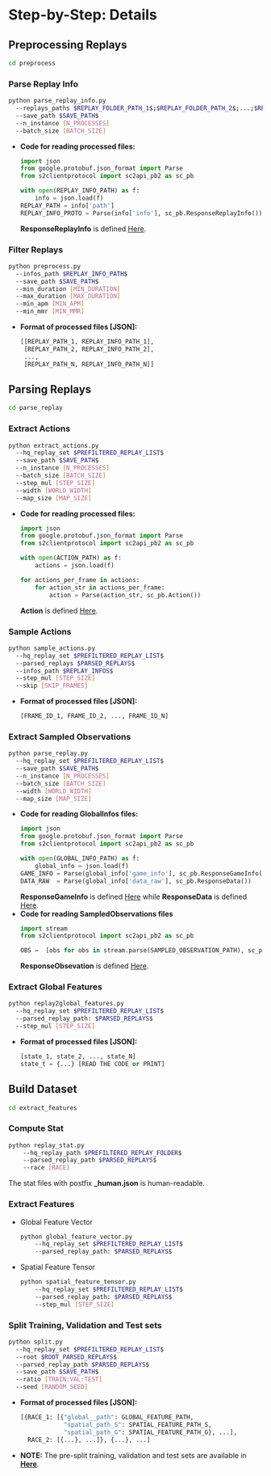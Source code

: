 # Step-by-Step: Details
## Preprocessing Replays
```sh
cd preprocess
```
### Parse Replay Info
```sh
python parse_replay_info.py
  --replays_paths $REPLAY_FOLDER_PATH_1$;$REPLAY_FOLDER_PATH_2$;...;$REPLAY_FOLDER_PATH_N$
  --save_path $SAVE_PATH$
  --n_instance [N_PROCESSES]
  --batch_size [BATCH_SIZE]
```
- **Code for reading processed files:**
    ```python
    import json
    from google.protobuf.json_format import Parse
    from s2clientprotocol import sc2api_pb2 as sc_pb

    with open(REPLAY_INFO_PATH) as f:
        info = json.load(f)
    REPLAY_PATH = info['path']
    REPLAY_INFO_PROTO = Parse(info['info'], sc_pb.ResponseReplayInfo())
    ```
    **ResponseReplayInfo** is defined [Here](https://github.com/Blizzard/s2client-proto/blob/4028f80aac30120f541e0e103efd63e921f1b7d5/s2clientprotocol/sc2api.proto#L398).
### Filter Replays
```sh
python preprocess.py
  --infos_path $REPLAY_INFO_PATH$
  --save_path $SAVE_PATH$
  --min_duration [MIN_DURATION]
  --max_duration [MAX_DURATION]
  --min_apm [MIN_APM]
  --min_mmr [MIN_MMR]
```
- **Format of processed files [JSON]:**
    ```python
    [[REPLAY_PATH_1, REPLAY_INFO_PATH_1],
     [REPLAY_PATH_2, REPLAY_INFO_PATH_2],
     ...,
     [REPLAY_PATH_N, REPLAY_INFO_PATH_N]]
    ```
## Parsing Replays
```sh
cd parse_replay
```
### Extract Actions
```sh
python extract_actions.py
  --hq_replay_set $PREFILTERED_REPLAY_LIST$
  --save_path $SAVE_PATH$
  --n_instance [N_PROCESSES]
  --batch_size [BATCH_SIZE]
  --step_mul [STEP_SIZE]
  --width [WORLD_WIDTH]
  --map_size [MAP_SIZE]
```
- **Code for reading processed files:**
    ```python
    import json
    from google.protobuf.json_format import Parse
    from s2clientprotocol import sc2api_pb2 as sc_pb

    with open(ACTION_PATH) as f:
        actions = json.load(f)

    for actions_per_frame in actions:
        for action_str in actions_per_frame:
            action = Parse(action_str, sc_pb.Action())
    ```
    **Action** is defined [Here](https://github.com/Blizzard/s2client-proto/blob/4028f80aac30120f541e0e103efd63e921f1b7d5/s2clientprotocol/sc2api.proto#L553).
### Sample Actions
```sh
python sample_actions.py
  --hq_replay_set $PREFILTERED_REPLAY_LIST$
  --parsed_replays $PARSED_REPLAYS$
  --infos_path $REPLAY_INFOS$
  --step_mul [STEP_SIZE]
  --skip [SKIP_FRAMES]
```
- **Format of processed files [JSON]:**
    ```python
    [FRAME_ID_1, FRAME_ID_2, ..., FRAME_ID_N]
    ```
### Extract Sampled Observations
```sh
python parse_replay.py
  --hq_replay_set $PREFILTERED_REPLAY_LIST$
  --save_path $SAVE_PATH$
  --n_instance [N_PROCESSES]
  --batch_size [BATCH_SIZE]
  --width [WORLD_WIDTH]
  --map_size [MAP_SIZE]
```
- **Code for reading GlobalInfos files:**
    ```python
    import json
    from google.protobuf.json_format import Parse
    from s2clientprotocol import sc2api_pb2 as sc_pb

    with open(GLOBAL_INFO_PATH) as f:
        global_info = json.load(f)
    GAME_INFO = Parse(global_info['game_info'], sc_pb.ResponseGameInfo())
    DATA_RAW  = Parse(global_info['data_raw'], sc_pb.ResponseData())
    ```
    **ResponseGameInfo** is defined [Here](https://github.com/Blizzard/s2client-proto/blob/4028f80aac30120f541e0e103efd63e921f1b7d5/s2clientprotocol/sc2api.proto#L315) while **ResponseData** is defined [Here](https://github.com/Blizzard/s2client-proto/blob/4028f80aac30120f541e0e103efd63e921f1b7d5/s2clientprotocol/sc2api.proto#L367).
- **Code for reading SampledObservations files**
    ```python
    import stream
    from s2clientprotocol import sc2api_pb2 as sc_pb

    OBS =  [obs for obs in stream.parse(SAMPLED_OBSERVATION_PATH), sc_pb.ResponseObservation)]
    ```
    **ResponseObsevation** is defined [Here](https://github.com/Blizzard/s2client-proto/blob/4028f80aac30120f541e0e103efd63e921f1b7d5/s2clientprotocol/sc2api.proto#L329).
### Extract Global Features
```sh
python replay2global_features.py
  --hq_replay_set $PREFILTERED_REPLAY_LIST$
  --parsed_replay_path: $PARSED_REPLAYS$
  --step_mul [STEP_SIZE]
```
- **Format of processed files [JSON]:**
    ```python
    [state_1, state_2, ..., state_N]
    state_t = {...} [READ THE CODE or PRINT]
    ```
## Build Dataset
```sh
cd extract_features
```
### Compute Stat
```sh
python replay_stat.py
    --hq_replay_path $PREFILTERED_REPLAY_FOLDER$
    --parsed_replay_path $PARSED_REPLAYS$
    --race [RACE]
```
The stat files with postfix **_human.json** is human-readable.
### Extract Features
- Global Feature Vector
    ```sh
    python global_feature_vector.py
        --hq_replay_set $PREFILTERED_REPLAY_LIST$
        --parsed_replay_path: $PARSED_REPLAYS$
    ```
- Spatial Feature Tensor
    ```sh
    python spatial_feature_tensor.py
        --hq_replay_set $PREFILTERED_REPLAY_LIST$
        --parsed_replay_path: $PARSED_REPLAYS$
        --step_mul [STEP_SIZE]
    ```
### Split Training, Validation and Test sets
```sh
python split.py
  --hq_replay_set $PREFILTERED_REPLAY_LIST$
  --root $ROOT_PARSED_REPLAYS$
  --parsed_replay_path $PARSED_REPLAYS$
  --save_path $SAVE_PATH$
  --ratio [TRAIN:VAL:TEST]
  --seed [RANDOM_SEED]
```
- **Format of processed files [JSON]:**
    ```python
    [{RACE_1: [{"global__path": GLOBAL_FEATURE_PATH,
                "spatial_path_S": SPATIAL_FEATURE_PATH_S,
                "spatial_path_G": SPATIAL_FEATURE_PATH_G}, ...],
      RACE_2: [{...}, ...]}, {...}, ...]
    ```
- **NOTE:** The pre-split training, validation and test sets are available in [**Here**](https://github.com/wuhuikai/MSC/tree/master/train_val_test).